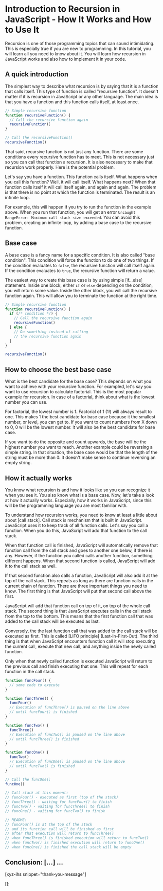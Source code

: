 # Introduction to Recursion in JavaScript - How It Works and How to Use It

Recursion is one of those programming topics that can sound intimidating. This is especially true if you are new to programming. In this tutorial, you will learn all you need to know about it. You will learn how recursion in JavaScript works and also how to implement it in your code.<!--more-->
<!--
Table of Contents:
-->

## A quick introduction

The simplest way to describe what recursion is by saying that it is a function that calls itself. This type of function is called "recursive function". It doesn't matter if it is recursion in JavaScript or any other language. The main idea is that you have a function and this function calls itself, at least once.

```JavaScript
// Simple recursive function
function recursiveFunction() {
  // Call the recursive function again
  recursiveFunction()
}

// Call the recursiveFunction()
recursiveFunction()
```

That said, recursive function is not just any function. There are some conditions every recursive function has to meet. This is not necessary just so you can call that function a recursion. It is also necessary to make that recursion work properly. Here is the potential problem.

Let's say you have a function. This function calls itself. What happens when you call this function? Well, it will call itself. What happens next? When that function calls itself it will call itself again, and again and again. The problem is that there is no point at which the function is terminated. The result is an infinite loop.

For example, this will happen if you try to run the function in the example above. When you run that function, you will get an error `Uncaught RangeError: Maximum call stack size exceeded`. You can avoid this problem, creating an infinite loop, by adding a base case to the recursive function.

## Base case

A base case is a fancy name for a specific condition. It is also called "base condition". This condition will force the function to do one of two things. If the condition evaluates to `false`, the recursive function will call itself again. If the condition evaluates to `true`, the recursive function will return a value.

The easiest way to create this base case is by using simple [if...else] statement. Inside one block, either `if` or `else` depending on the condition, you will return some value. Inside the other block, you will call the recursive function again. This will allow you to terminate the function at the right time.

```JavaScript
// Simple recursive function
function recursiveFunction() {
  if (/* condition */) {
    // Call the recursive function again
    recursiveFunction()
  } else {
    // Do something instead of calling
    // the recursive function again
  }
}

recursiveFunction()
```

## How to choose the best base case

What is the best candidate for the base case? This depends on what you want to achieve with your recursive function. For exampled, let's say you want to use recursion to calculate factorial. This is the most popular example for recursion. In case of a factorial, think about what is the lowest number you can use.

For factorial, the lowest number is 1. Factorial of 1 (1!) will always result to one. This makes 1 the best candidate for base case because it the smallest number, or level, you can get to. If you want to count numbers from X down to 0, 0 will be the lowest number. It will also be the best candidate for base case.

If you want to do the opposite and count upwards, the base will be the highest number you want to reach. Another example could be reversing a simple string. In that situation, the base case would be that the length of the string must be more than 0. It doesn't make sense to continue reversing an empty string.

## How it actually works

You know what recursion is and how it looks like so you can recognize it when you see it. You also know what is a base case. Now, let's take a look at how it actually works. Especially, how it works in JavaScript, since this will be the programming language you are most familiar with.

To understand how recursion works, you need to know at least a little about about [call stack]. Call stack is mechanism that is built in JavaScript. JavaScript uses it to keep track of all function calls. Let's say you call a function. When you do this, JavaScript will add that function to the call stack.

When that function call is finished, JavaScript will automatically remove that function call from the call stack and goes to another one below, if there is any. However, if the function you called calls another function, something different happens. When that second function is called, JavaScript will add it to the call stack as well.

If that second function also calls a function, JavaScript will also add it at the top of the call stack. This repeats as long as there are function calls in the current chain of function. There are three important things you need to know. The first thing is that JavaScript will put that second call above the first.

JavaScript will add that function call on top of it, on top of the whole call stack. The second thing is that JavaScript executes calls in the call stack from the top to the bottom. This means that the first function call that was added to the call stack will be executed as last.

Conversely, the the last function call that was added to the call stack will be executed as first. This is called [LIFO principle] (Last-In-First-Out). The third thing is that when JavaScript encounters function call it will stop executing the current call, execute that new call, and anything inside the newly called function.

Only when that newly called function is executed JavaScript will return to the previous call and finish executing that one. This will repeat for each function in the call stack.

```JavaScript
function funcFour() {
  // some code to execute
}

function funcThree() {
  funcFour()
  // Execution of funcThree() is paused on the line above
  // until funcFour() is finished
}

function funcTwo() {
  funcThree()
  // Execution of funcTwo() is paused on the line above
  // until funcThree() is finished
}

function funcOne() {
  funcTwo()
  // Execution of funcOne() is paused on the line above
  // until funcTwo() is finished
}

// Call the funcOne()
funcOne()

// Call stack at this moment:
// funcFour() - executed as first (top of the stack)
// funcThree() - waiting for funcFour() to finish
// funcTwo() - waiting for funcThree() to finish
// funcOne() - waiting for funcTwo() to finish

// README:
// funcFour() is at the top of the stack
// and its function call will be finished as first
// after that execution will return to funcThree()
// when funcThree() is finished execution will return to funcTwo()
// when funcTwo() is finished execution will return to funcOne()
// when funcOne() is finished the call stack will be empty
```

## Conclusion: [...] ...

[xyz-ihs snippet="thank-you-message"]

<!-- ### Links -->
[]:

<!--
### Meta:
-
-->

<!--
### Keywords:
-
-->

<!--
### Resources:
-
-->

